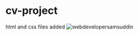 # cv-project
html and css files added
![webdevelopersamsuddin](https://user-images.githubusercontent.com/95650842/146813881-8752bee8-98f2-400a-bcc6-697bc8558dcd.PNG)
